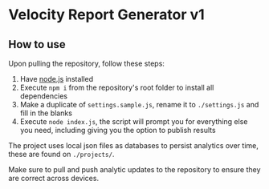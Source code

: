 # Velocity Report Generator v1

## How to use

Upon pulling the repository, follow these steps:

1. Have [node.js](https://nodejs.org/en/) installed
2. Execute `npm i` from the repository's root folder to install all dependencies
3. Make a duplicate of `settings.sample.js`, rename it to `./settings.js` and fill in the blanks
4. Execute `node index.js`, the script will prompt you for everything else you need, including giving you the option to publish results

The project uses local json files as databases to persist analytics over time, these are found on `./projects/`.

Make sure to pull and push analytic updates to the repository to ensure they are correct across devices.
